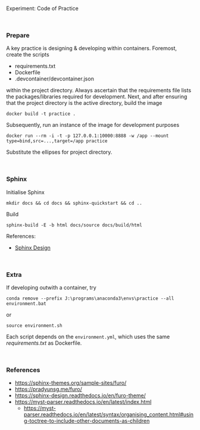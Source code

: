 <br>

Experiment: Code of Practice

<br>

### Prepare

A key practice is designing & developing within containers.  Foremost, create the scripts

* requirements.txt
* Dockerfile
* .devcontainer/devcontainer.json

within the project directory.  Always ascertain that the requirements file lists the packages/libraries required for development.  Next, and after ensuring that the project directory is the active directory, build the image

```shell
docker build -t practice .
```

Subsequently, run an instance of the image for development purposes

```shell
docker run --rm -i -t -p 127.0.0.1:10000:8888 -w /app --mount type=bind,src=...,target=/app practice
```

Substitute the ellipses for project directory.

<br>

### Sphinx

Initialise Sphinx

```shell
mkdir docs && cd docs && sphinx-quickstart && cd ..
```

Build

```shell
sphinx-build -E -b html docs/source docs/build/html
```

References:
* [Sphinx Design](https://sphinx-design.readthedocs.io/en/rtd-theme/index.html)

<br>

### Extra

If developing outwith a container, try

````commandline
conda remove --prefix J:\programs\anaconda3\envs\practice --all
environment.bat
````

or

```shell
source environment.sh
```

Each script depends on the `environment.yml`, which uses the same *requirements.txt* as Dockerfile.

<br>

### References

* https://sphinx-themes.org/sample-sites/furo/
* https://pradyunsg.me/furo/
* https://sphinx-design.readthedocs.io/en/furo-theme/
* https://myst-parser.readthedocs.io/en/latest/index.html
  * https://myst-parser.readthedocs.io/en/latest/syntax/organising_content.html#using-toctree-to-include-other-documents-as-children

<br>
<br>

<br>
<br>

<br>
<br>

<br>
<br>
